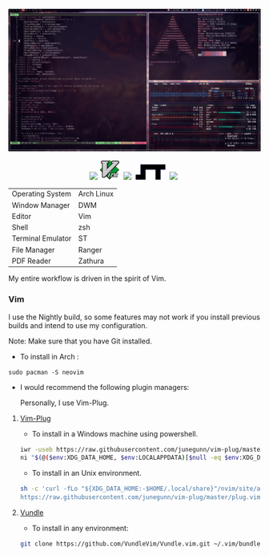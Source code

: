 ![image](./image.png)

<p align="center">
    <img width=40 src="https://upload.wikimedia.org/wikipedia/commons/thumb/a/a5/Archlinux-icon-crystal-64.svg/1024px-Archlinux-icon-crystal-64.svg.png">
    <img width=40 src="https://raw.githubusercontent.com/github/explore/80688e429a7d4ef2fca1e82350fe8e3517d3494d/topics/vim/vim.png">&nbsp
    <img width=100 src="https://dwm.suckless.org/dwm.svg">&nbsp
    <img width=60 src="st.png">&nbsp
    <img width=60 src="https://upload.wikimedia.org/wikipedia/commons/e/e4/Ranger_logo.png">&nbsp
</p>

<table>
    <tr>
        <td>Operating System</td>
        <td>Arch Linux</td>
    </tr>
    <tr>
        <td>Window Manager</td>
        <td>DWM</td>
    </tr>
    <tr>
        <td>Editor</td>
        <td>Vim</td>
    </tr>
    <tr>
        <td>Shell</td>
        <td>zsh</td>
    </tr>
    <tr>
        <td>Terminal Emulator</td>
        <td>ST</td>
    </tr>
    <tr>
        <td>File Manager</td>
        <td>Ranger</td>
    </tr>
    <tr>
        <td>PDF Reader</td>
        <td>Zathura</td>
    </tr>
</table>
My entire workflow is driven in the spirit of Vim.

### Vim

I use the Nightly build, so some features may not work if you install previous builds and intend to use my configuration.

Note: Make sure that you have Git installed.

- To install in Arch :

```
sudo pacman -S neovim
```

- I would recommend the following plugin managers:

  Personally, I use Vim-Plug.

1. [Vim-Plug](https://github.com/junegunn/vim-plug)

   - To install in a Windows machine using powershell.

   ```sh
   iwr -useb https://raw.githubusercontent.com/junegunn/vim-plug/master/plug.vim |`
   ni "$(@($env:XDG_DATA_HOME, $env:LOCALAPPDATA)[$null -eq $env:XDG_DATA_HOME])/nvim-data/site/autoload/plug.vim" -Force
   ```

   - To install in an Unix environment.

   ```sh
   sh -c 'curl -fLo "${XDG_DATA_HOME:-$HOME/.local/share}"/nvim/site/autoload/plug.vim --create-dirs \
   https://raw.githubusercontent.com/junegunn/vim-plug/master/plug.vim'
   ```

2. [Vundle](https://github.com/VundleVim/Vundle.vim)

   - To install in any environment:

   ```sh
   git clone https://github.com/VundleVim/Vundle.vim.git ~/.vim/bundle/Vundle.vim
   ```
